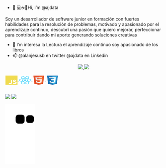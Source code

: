 - 👋  💻☕🍷Hi, I’m @ajdata

Soy un desarrollador de software junior en formación con fuertes habilidades para la resolución de problemas, motivado y apasionado por el aprendizaje continuo, descubrí una pasión que quiero mejorar, perfeccionar para contribuir dando  mi aporte  generando soluciones creativas
- 👀 I’m interesa la Lectura el aprendizaje continuo soy apasionado de los libros
- 📫 @alanjesusb en twitter @ajdata en Linkedin

<div align="center">
  <a href="https://github.com/ajdata">
  <img height="180em" src="https://github-readme-stats.vercel.app/api?username=ajdata&show_icons=true&include_all_commits=true&count_private=true"/>
  <img height="180em" src="https://github-readme-stats.vercel.app/api/top-langs/?username=ajdata&layout=compact&langs_count=7&"/>
</div>
<div style="display: inline_block"><br>
  <img align="center" alt="Alan-Js" height="30" width="40" src="https://raw.githubusercontent.com/devicons/devicon/master/icons/javascript/javascript-plain.svg">
  <img align="center" alt="Alan-React" height="30" width="40" src="https://raw.githubusercontent.com/devicons/devicon/master/icons/react/react-original.svg">
  <img align="center" alt="Alan-HTML" height="30" width="40" src="https://raw.githubusercontent.com/devicons/devicon/master/icons/html5/html5-original.svg">
  <img align="center" alt="Alan-CSS" height="30" width="40" src="https://raw.githubusercontent.com/devicons/devicon/master/icons/css3/css3-original.svg">

 
</div>
  
  ##
 
<div> 
 
 
  <a href = "mailto:blancodalan@gmail.com"><img src="https://img.shields.io/badge/-Gmail-%23333?style=for-the-badge&logo=gmail&logoColor=white" target="_blank"></a>
  <a href="https://www.linkedin.com/in/ajdata" target="_blank"><img src="https://img.shields.io/badge/-LinkedIn-%230077B5?style=for-the-badge&logo=linkedin&logoColor=white" target="_blank"></a> 
 
  ![Snake animation](https://github.com/rafaballerini/rafaballerini/blob/output/github-contribution-grid-snake.svg)
 
</div>
